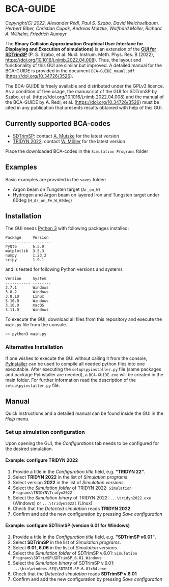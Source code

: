 # BCA-GUIDE
*Copyright(C) 2022, Alexander Redl, Paul S. Szabo, David Weichselbaum, Herbert Biber, Christian Cupak, Andreas Mutzke, Wolfhard Möller, Richard A. Wilhelm, Friedrich Aumayr*

The ***B*inary *C*ollision *A*pproximation *G*raphical *U*ser *I*nterface for *D*isplaying and *E*xecution of simulations)** is an extension of the [**GUI for SDTrimSP**](https://github.com/psszabo/SDTrimSP-GUI) (P. S. Szabo, et al. Nucl. Instrum. Meth. Phys. Res. B (2022), https://doi.org/10.1016/j.nimb.2022.04.008).
Thus, the layout and functionality of this GUI are similar but improved.
A detailed manual for the BCA-GUIDE is provided in the document `BCA-GUIDE_maual.pdf` (https://doi.org/10.34726/3526).

The BCA-GUIDE is freely available and distributed under the GPLv3 licence.
As a condition of free usage, the manuscript of the GUI for SDTrimSP by Szabo, et al. (https://doi.org/10.1016/j.nimb.2022.04.008) and the manual of the BCA-GUIDE by A. Redl, et al. (https://doi.org/10.34726/3526) must be cited in any publication that presents results obtained with help of this GUI.

## Currently supported BCA-codes

- [SDTrimSP](https://www.ipp.mpg.de): contact [A. Mutzke](mailto://aam@ipp.mpg.de) for the latest version
- [TRIDYN 2022](https://www.hzdr.de/): contact [W. Möller](mailto://w.moeller@hzdr.de) for the latest version

Place the downloaded BCA-codes in the `Simulation Programs` folder

## Examples

Basic examples are provided in the `saves` folder:

- Argon beam on Tungsten target (`Ar_on_W`)
- Hydrogen and Argon beam on layered Iron and Tungsten target under 60deg (`H_Ar_on_Fe_W_60deg`)

## Installation

The GUI needs [Python 3](https://www.python.org/downloads/) with following packages installed:

```
Package     Version
----------- --------
PyQt6       6.5.0
matplotlib  3.5.3
numpy       1.23.2
scipy       1.9.1
```

and is tested for following Python versions and systems
```
Version     System
----------- --------
3.7.1       Windows
3.8.2       Windows
3.8.10      Linux
3.10.0      Windows
3.10.0      macOS
3.11.0      Windows
```
To execute the GUI, download all files from this repository and execute the `main.py` file from the console.
```bash
>> python3 main.py
```

### Alternative Installation
If one wishes to execute the GUI without calling it from the console, [PyInstaller](https://pyinstaller.org/en/stable/) can be used to compile all needed python files into one executable.
After executing the `setup\pyinstaller.py` file (same packages and package PyInstaller are needed), a `BCA-GUIDE.exe` will be created in the main folder.
For further information read the description of the `setup\pyinstaller.py` file.

## Manual

Quick instructions and a detailed manual can be found inside the GUI in the *Help* menu.

### Set up simulation configuration

Upon opening the GUI, the *Configurations* tab needs to be configured for the desired simulation.

#### Example: configure TRIDYN 2022

1) Provide a title in the *Configuration title* field, e.g. **"TRIDYN 22"**.
2) Select **TRIDYN 2022** in the list of *Simulation programs*.
3) Select version **2022** in the list of *Simulation versions*.
4) Select the *Simulation folder* of TRIDYN 2022: `Simulation Programs\TRIDYN\Tridyn2022`
5) Select the *Simulation binary* of TRIDYN 2022: `...\tridyn2022.exe` (Windows) or `...\tridyn2022l` (Linux)
6) Check that the *Detected simulation* reads **TRIDYN 2022**
7) Confirm and add the new configuration by pressing *Save configuration*

#### Example: configure SDTrimSP (version 6.01 for Windows)

1) Provide a title in the *Configuration title* field, e.g. **"SDTrimSP v6.01"**.
2) Select **SDTrimSP** in the list of *Simulation programs*.
3) Select **6.01, 6.06** in the list of *Simulation versions*.
4) Select the *Simulation folder* of SDTrimSP v.6.01: `Simulation Programs\SDTrimSP\SDTrimSP_6.01_Windows`
5) Select the *Simulation binary* of SDTrimSP v.6.01: `...\bin\windows.SEQ\SDTRIM.SP.6.01x64.exe`
6) Check that the *Detected simulation* reads **SDTrimSP v.6.01**
7) Confirm and add the new configuration by pressing *Save configuration*
